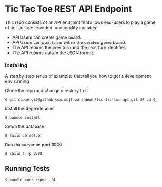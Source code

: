 # Tic Tac Toe REST API Endpoint

This repo consists of an API endpoint that allows end-users to play a game of tic-tac-toe:
Provided functionality includes:

* API Users can create game board.
* API Users can post turns within the created game board.
* The API returns the prev turn and the next turn identifier.
* The API returns data in the JSON format.

### **Installing**

A step by step series of examples that tell you how to get a development env running

Clone the repo and change directory to it

    $ git clone git@github.com:mujtaba-saboor/tic-tac-toe-api.git && cd $_

Install the dependencies

    $ bundle install

Setup the database

    $ rails db:setup

Run the server on port 3000

    $ rails s -p 3000

## Running Tests

    $ bundle exec rspec -fd
